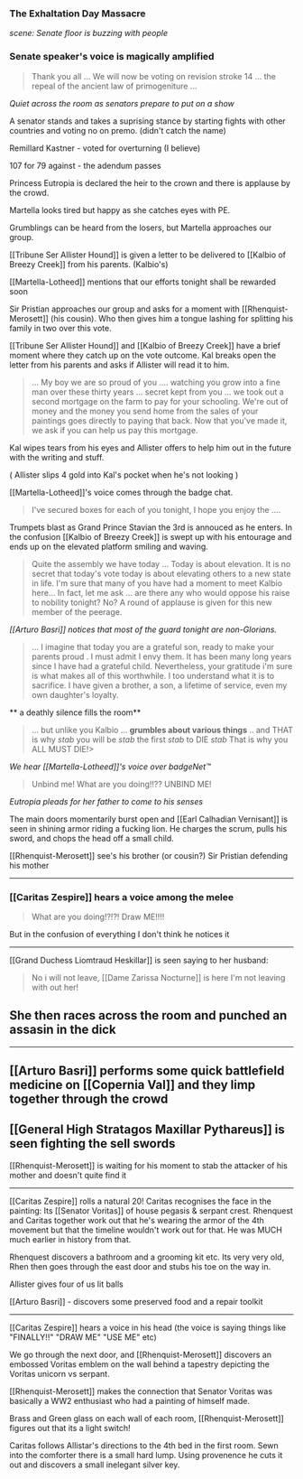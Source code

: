### The Exhaltation Day Massacre 
_scene:  Senate floor is buzzing with people_

### Senate speaker's voice is magically amplified
> Thank you all ... We will now be voting on revision stroke 14 ... the repeal of the ancient law of primogeniture ... 

_Quiet across the room as senators prepare to put on a show_

A senator stands and takes a suprising stance by starting fights with other countries and voting no on premo. (didn't catch the name)

Remillard Kastner - voted for overturning (I believe)

107 for 79 against - the adendum passes

Princess Eutropia is declared the heir to the crown and there is applause by the crowd.

Martella looks tired but happy as she catches eyes with PE.

Grumblings can be heard from the losers, but Martella approaches our group.

[[Tribune Ser Allister Hound]] is given a letter to be delivered to [[Kalbio of Breezy Creek]] from his parents. (Kalbio's)

[[Martella-Lotheed]] mentions that our efforts tonight shall be rewarded soon 

Sir Pristian approaches our group and asks for a moment with [[Rhenquist-Merosett]] (his cousin).  Who then gives him a tongue lashing for splitting his family in two over this vote.

[[Tribune Ser Allister Hound]] and [[Kalbio of Breezy Creek]] have a brief moment where they catch up on the vote outcome.  Kal breaks open the letter from his parents and asks if Allister will read it to him.

> ... My boy we are so proud of you .... watching you grow into a fine man over these thirty years ... secret kept from you ... we took out a second mortgage on the farm to pay for your schooling.  We're out of money and the money you send home from the sales of your paintings goes directly to paying that back.   Now that you've made it, we ask if you can help us pay this mortgage. 

Kal wipes tears from his eyes and Allister offers to help him out in the future with the writing and stuff.

( Allister slips 4 gold into Kal's pocket when he's not looking )

[[Martella-Lotheed]]'s voice comes through the badge chat. 
> I've secured boxes for each of you tonight, I hope you enjoy the ....


Trumpets blast as Grand Prince Stavian the 3rd is annouced as he enters.   In the confusion [[Kalbio of Breezy Creek]] is swept up with his entourage and ends up on the elevated platform smiling and waving.

> Quite the assembly we have today ... 
> Today is about elevation.  It is no secret that today's vote today is about elevating others to a new state in life.  I'm sure that many of you have had a moment to meet Kalbio here... In fact, let me ask ... are there any who would oppose his raise to nobility tonight?  No?  A round of applause is given for this new member of the peerage.

_[[Arturo Basri]] notices that most of the guard tonight are non-Glorians._

> ... I imagine that today you are a grateful son, ready to make your parents proud .   I must admit I envy them.  It has been many long years since I have had a grateful child.  Nevertheless, your gratitude i'm sure is what makes all of this worthwhile.  I too understand what it is to sacrifice.  I have given a brother, a son, a lifetime of service, even my own daughter's loyalty.

** a deathly silence fills the room**

> ... but unlike you Kalbio ... **grumbles about various things**
> .. and THAT is why *stab* you will be *stab* the first *stab* to DIE *stab*
> That is why you ALL MUST DIE!> 


_We hear [[Martella-Lotheed]]'s voice over badgeNet™_
> Unbind me!  What are you doing!!?? UNBIND ME!

_Eutropia pleads for her father to come to his senses_

The main doors momentarily burst open and [[Earl Calhadian Vernisant]] is seen in shining armor riding a fucking lion.  He charges the scrum, pulls his sword, and chops the head off a small child. 

[[Rhenquist-Merosett]] see's his brother (or cousin?) Sir Pristian defending his mother

---
### [[Caritas Zespire]] hears a voice among the melee

> What are you doing!?!?! Draw ME!!!!

But in the confusion of everything I don't think he notices it

---

[[Grand Duchess Liomtraud Heskillar]] is seen saying to her husband:
> No i will not leave, [[Dame Zarissa Nocturne]] is here I'm not leaving with out her!

She then races across the room and punched an assasin in the dick
---

---

[[Arturo Basri]] performs some quick battlefield medicine on [[Copernia Val]] and they limp together through the crowd
---

[[General High Stratagos Maxillar Pythareus]] is seen fighting the sell swords
---

[[Rhenquist-Merosett]] is waiting for his moment to stab the attacker of his mother and doesn't quite find it

--- 

[[Caritas Zespire]] rolls a natural 20!
Caritas recognises the face in the painting:   Its [[Senator Voritas]]
of house pegasis & serpant crest.  Rhenquest and Caritas together work out that he's wearing the armor of the 4th movement but that the timeline wouldn't work out for that.  He was MUCH much earlier in history from that.

Rhenquest discovers a bathroom and a grooming kit etc.  Its very very old, Rhen then goes through the east door and stubs his toe on the way in.

Allister gives four of us lit balls

[[Arturo Basri]] - discovers some preserved food and a repair toolkit

---
[[Caritas Zespire]] hears a voice in his head (the voice is saying things like "FINALLY!!"  "DRAW ME" "USE ME" etc)

We go through the next door, and [[Rhenquist-Merosett]] discovers an embossed Voritas emblem on the wall behind a tapestry depicting the Voritas unicorn vs serpant.

[[Rhenquist-Merosett]] makes the connection that Senator Voritas was basically a WW2 enthusiast who had a painting of himself made.

Brass and Green glass on each wall of each room, [[Rhenquist-Merosett]] figures out that its a light switch!

Caritas follows Allistar's directions to the 4th bed in the first room.  Sewn into the comforter there is a small hard lump.   Using provenence he cuts it out and discovers a small inelegant silver key.

